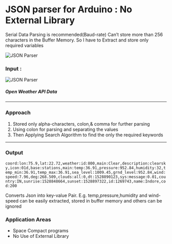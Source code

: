# JSON parser for Arduino : No External Library

Serial Data Parsing is recommended(Baud-rate)
Can’t store more than 256 characters in the Buffer Memory. So I have to Extract and store only required variables

![JSON Parser](https://i.ytimg.com/vi/WmoGFs6IQVs/maxresdefault.jpg)

### Input :
![JSON Parser](https://i1.wp.com/randomnerdtutorials.com/wp-content/uploads/2017/08/open-weather-map-test-api.png?resize=813.75%2C309&ssl=1)

##### Open Weather API Data

----------------
### Approach

1. Stored only alpha-characters, colon,& comma for further parsing
2. Using colon for parsing and separating the values
3. Then Applying Search Algorithm to find the only the required keywords

---

### Output
`coord:lon:75.9,lat:22.72,weather:id:800,main:Clear,description:clearsky,icon:01d,base:stations,main:temp:36.91,pressure:952.84,humidity:32,temp_min:36.91,temp_max:36.91,sea_level:1009.45,grnd_level:952.84,wind:speed:7.96,deg:268.509,clouds:all:0,dt:1528890123,sys:message:0.01,country:IN,sunrise:1528848664,sunset:1528897322,id:1269743,name:Indore,cod:200`

Converts Json into key-value Pair.
E.g. temp,pressure,humidity and wind-speed can be easily extracted, stored in buffer memory and others can be ignored

### **Application Areas**
- Space Compact programs
- No Use of External Library
